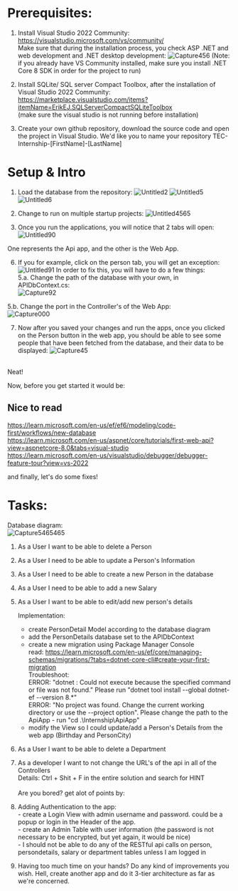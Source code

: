 
# Prerequisites:

1. Install Visual Studio 2022 Community:
</br> https://visualstudio.microsoft.com/vs/community/
</br>Make sure that during the installation process, you check ASP .NET and web development and .NET desktop development:
![Capture456](https://github.com/AgrostemmaGithago/TEC-Internship/assets/129935966/ea4fe745-5fb9-4846-b976-3ece3f117db6)
(Note: if you already have VS Community installed, make sure you install .NET Core 8 SDK in order for the project to run)


2. Install SQLite/ SQL server Compact Toolbox, after the installation of Visual Studio 2022 Community:
https://marketplace.visualstudio.com/items?itemName=ErikEJ.SQLServerCompactSQLiteToolbox <br>
(make sure the visual studio is not running before installation)

4. Create your own github repository, download the source code and open the project in Visual Studio. We'd like you to name your repository TEC-Internship-[FirstName]-[LastName]

 # Setup & Intro


1. Load the database from the repository:
![Untitled2](https://github.com/AgrostemmaGithago/TEC-Internship/assets/129935966/60ce2d2f-f90b-4b59-978c-72b4267e180a)
![Untitled5](https://github.com/AgrostemmaGithago/TEC-Internship/assets/129935966/e815f9d1-915b-4a95-8d04-a20e2f254591)
![Untitled6](https://github.com/AgrostemmaGithago/TEC-Internship/assets/129935966/9bbe9b14-73d7-4391-ba85-25c7d04ea8e1)


2. Change to run on multiple startup projects:
![Untitled4565](https://github.com/AgrostemmaGithago/TEC-Internship/assets/129935966/8a766183-0504-4738-ac64-3fceb34f3016)

4. Once you run the applications, you will notice that 2 tabs will open:
![Untitled90](https://github.com/AgrostemmaGithago/TEC-Internship/assets/129935966/1fa4879d-8ded-4a1a-b36b-ffc35dc49669)

One represents the Api app, and the other is the Web App.

6. If you for example, click on the person tab, you will get an exception:
![Untitled91](https://github.com/AgrostemmaGithago/TEC-Internship/assets/129935966/233d05f2-54bd-4b68-ae9b-84569a8d66b0)
In order to fix this, you will have to do a few things:<br>
5.a. Change the path of the database with your own, in APIDbContext.cs: <br>
![Capture92](https://github.com/AgrostemmaGithago/TEC-Internship/assets/129935966/74cbff47-7219-4f5a-a279-fa471c66faab)

5.b. Change the port in the Controller's of the Web App: <br>
![Capture000](https://github.com/AgrostemmaGithago/TEC-Internship/assets/129935966/ebdcc827-c7e9-49c1-b560-bfebb633146d)

7. Now after you saved your changes and run the apps, once you clicked on the Person button in the web app, you should be able to see some people that have been fetched from the database, and their data to be displayed:
![Capture45](https://github.com/AgrostemmaGithago/TEC-Internship/assets/129935966/92f7ea2a-9abe-46ac-a4a2-918fcffbc7ba)

<br>
Neat! <br>

Now, before you get started it would be:

## Nice to read
https://learn.microsoft.com/en-us/ef/ef6/modeling/code-first/workflows/new-database <br>
https://learn.microsoft.com/en-us/aspnet/core/tutorials/first-web-api?view=aspnetcore-8.0&tabs=visual-studio <br>
https://learn.microsoft.com/en-us/visualstudio/debugger/debugger-feature-tour?view=vs-2022 <br>

and finally, let's do some fixes!

# Tasks:
Database diagram: <br>
![Capture5465465](https://github.com/AgrostemmaGithago/TEC-Internship/assets/129935966/a95a3f3f-9ee6-42c6-bf8c-cf67ffb5741b)



1. As a User I want to be able to delete a Person
2. As a User I need to be able to update a Person's Information
3. As a User I need to be able to create a new Person in the database
4. As a User I need to be able to add a new Salary
5. As a User I want to be able to edit/add new person's details

	Implementation: 
	- create PersonDetail Model according to the database diagram
	- add the PersonDetails database set to the APIDbContext
	- create a new migration using Package Manager Console <br>
	read: https://learn.microsoft.com/en-us/ef/core/managing-schemas/migrations/?tabs=dotnet-core-cli#create-your-first-migration <br>
	Troubleshoot: <br>
	ERROR: "dotnet : Could not execute because the specified command or file was not found." Please run "dotnet tool install --global dotnet-ef --version 8.*" <br>
	ERROR: "No project was found. Change the current working directory or use the --project option". Please change the path to the ApiApp -  run "cd .\Internship\ApiApp" <br>
	- modify the View so I could update/add a Person's Details from the web app (Birthday and PersonCity)

6. As a User I want to be able to delete a Department <br>
7. As a developer I want to not change the URL's of the api in all of the Controllers <br>
   Details:  Ctrl + Shit + F in the entire solution and search for HINT
<br><br>
Are you bored? get alot of points by: <br>
8. Adding Authentication to the app: <br>
    	- create a Login View with admin username and password. could be a popup or login in the Header of the app. <br>
    	- create an Admin Table with user information (the password is not necessary to be encrypted, but yet again, it would be nice) <br>
    	- I should not be able to do any of the RESTful api calls on person, persondetails, salary or department tables unless I am logged in <br>
9. Having too much time on your hands? Do any kind of improvements you wish. Hell, create another app and do it 3-tier architecture as far as we're concerned. 
